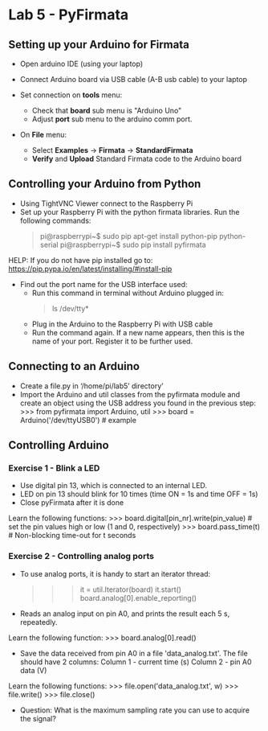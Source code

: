 # Lab 5 - PyFirmata


## Setting up your Arduino for Firmata

* Open arduino IDE (using your laptop)
* Connect Arduino board via USB cable (A-B usb cable) to your laptop

* Set connection on **tools** menu:
  - Check that **board** sub menu is "Arduino Uno"
  - Adjust **port** sub menu to the arduino comm port.

* On **File** menu: 
  - Select **Examples** -> **Firmata** -> **StandardFirmata**
  - **Verify** and **Upload** Standard Firmata code to the Arduino board

## Controlling your Arduino from Python

* Using TightVNC Viewer connect to the Raspberry Pi
* Set up your Raspberry Pi with the python firmata libraries.
  Run the following commands:
	> pi@raspberrypi~$ sudo pip apt-get install python-pip python-serial
	> pi@raspberrypi~$ sudo pip install pyfirmata

HELP: If you do not have pip installed go to: 
https://pip.pypa.io/en/latest/installing/#install-pip

* Find out the port name for the USB interface used:
  - Run this command in terminal without Arduino plugged in:
	> ls /dev/tty*
  - Plug in the Arduino to the Raspberry Pi with USB cable
  - Run the command again. If a new name appears, then this is the name of your port. 
  Register it to be further used.
  
## Connecting to an Arduino

* Create a file.py in ‘/home/pi/lab5’ directory’
* Import the Arduino and util classes from the pyfirmata module and create an object using the USB address you found in the previous step:
			>>> from pyfirmata import Arduino, util
			>>> board = Arduino('/dev/ttyUSB0') # example

## Controlling Arduino

### Exercise 1 -  Blink a LED

* Use digital pin 13, which is connected to an internal LED.
* LED on pin 13 should blink for 10 times (time ON = 1s and time OFF = 1s)
* Close pyFirmata after it is done

Learn the following functions:
    >>> board.digital[pin_nr].write(pin_value) # set the pin values high or low (1 and 0, respectively)
    >>> board.pass_time(t) # Non-blocking time-out for t seconds

### Exercise 2 - Controlling analog ports

* To use analog ports, it is handy to start an iterator thread:
    >>> it = util.Iterator(board)
    >>> it.start()
    >>> board.analog[0].enable_reporting()
* Reads an analog input on pin A0, and prints the result each 5 s, repeatedly.

Learn the following function:
    >>> board.analog[0].read()
    
* Save the data received from pin A0 in a file 'data_analog.txt'.
The file should have 2 columns:
Column 1 - current time (s)
Column 2 - pin A0 data (V)

Learn the following functions:
    >>> file.open('data_analog.txt', w)
    >>> file.write()
    >>> file.close()

* Question: What is the maximum sampling rate you can use to acquire the signal?


